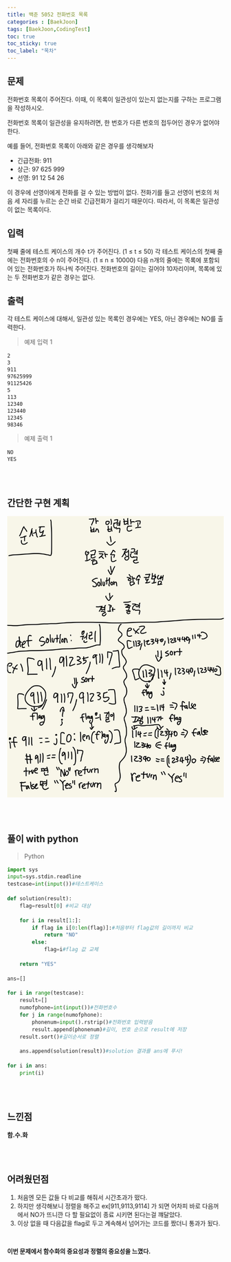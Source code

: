 ```yaml
---
title: 백준 5052 전화번호 목록
categories : [BaekJoon]
tags: [BaekJoon,CodingTest]
toc: true
toc_sticky: true
toc_label: "목차"
---
```





문제
--


전화번호 목록이 주어진다. 이때, 이 목록이 일관성이 있는지 없는지를 구하는 프로그램을 작성하시오.

전화번호 목록이 일관성을 유지하려면, 한 번호가 다른 번호의 접두어인 경우가 없어야 한다.

예를 들어, 전화번호 목록이 아래와 같은 경우를 생각해보자
<ul>
<li>긴급전화: 911</li>
<li>상근: 97 625 999</li>
<li>선영: 91 12 54 26</li>
</ul>
이 경우에 선영이에게 전화를 걸 수 있는 방법이 없다. 전화기를 들고 선영이 번호의 처음 세 자리를 누르는 순간 바로 긴급전화가 걸리기 때문이다. 따라서, 이 목록은 일관성이 없는 목록이다. 

입력
--


첫째 줄에 테스트 케이스의 개수 t가 주어진다. (1 ≤ t ≤ 50) 각 테스트 케이스의 첫째 줄에는 전화번호의 수 n이 주어진다. (1 ≤ n ≤ 10000) 다음 n개의 줄에는 목록에 포함되어 있는 전화번호가 하나씩 주어진다. 전화번호의 길이는 길어야 10자리이며, 목록에 있는 두 전화번호가 같은 경우는 없다.

출력
--


각 테스트 케이스에 대해서, 일관성 있는 목록인 경우에는 YES, 아닌 경우에는 NO를 출력한다.


>예제 입력 1

```
2
3
911
97625999
91125426
5
113
12340
123440
12345
98346
```



>예제 출력 1


```
NO
YES
```
<br><br>


간단한 구현 계획
--

![구현계획](/assets/img/al_prob/baekjoon5052.jpg)



<br><br>


풀이 with python
--
>Python

```python
import sys
input=sys.stdin.readline
testcase=int(input())#테스트케이스

def solution(result):
    flag=result[0] #비교 대상

    for i in result[1:]:
        if flag in i[0:len(flag)]:#처음부터 flag값의 길이까지 비교
            return "NO"
        else:
            flag=i#flag 값 교체

    return "YES"

ans=[]

for i in range(testcase):
    result=[]
    numofphone=int(input())#전화번호수
    for j in range(numofphone):
        phonenum=input().rstrip()#전화번호 입력받음
        result.append(phonenum)#길이, 번호 순으로 result에 저장
    result.sort()#길이순서로 정렬

    ans.append(solution(result))#solution 결과를 ans에 푸시!

for i in ans:
    print(i)
```
<br><br>

느낀점
--

**함.수.화**

<br><br>

어려웠던점
--


1. 처음엔 모든 값들 다 비교를 해줘서 시간초과가 떴다. 
2. 하지만 생각해보니 정렬을 해주고 ex[911,9113,9114] 가 되면 어차피 바로 다음꺼에서 NO가 뜨니깐 다 할 필요없이 종료 시키면 된다는걸 꺠달았다.
3. 이상 없을 때 다음값을 flag로 두고 계속해서 넘어가는 코드를 짰더니 통과가 됬다. 
<br>

**이번 문제에서 함수화의 중요성과 정렬의 중요성을 느꼈다.**